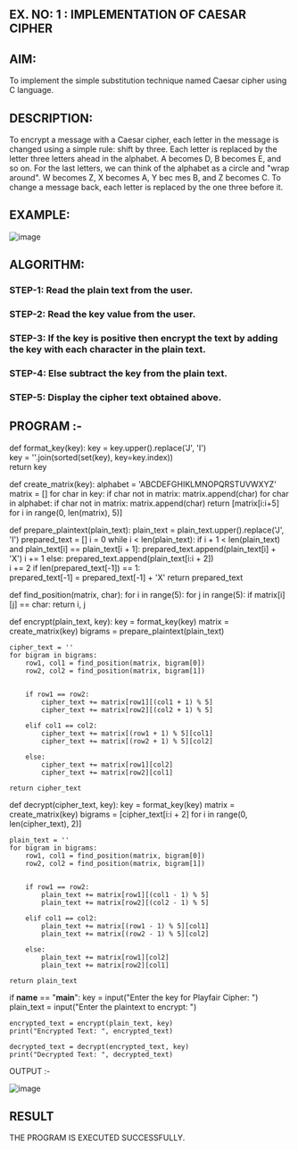## EX. NO: 1 : IMPLEMENTATION OF CAESAR CIPHER
 

## AIM:

To implement the simple substitution technique named Caesar cipher using C language.

## DESCRIPTION:

To encrypt a message with a Caesar cipher, each letter in the message is changed using a simple rule: shift by three. Each letter is replaced by the letter three letters ahead in the alphabet. A becomes D, B becomes E, and so on. For the last letters, we can think of the
alphabet as a circle and "wrap around". W becomes Z, X becomes A, Y bec mes B, and Z
becomes C. To change a message back, each letter is replaced by the one three before it.

## EXAMPLE:



![image](https://github.com/Hemamanigandan/CNS/assets/149653568/eb9c6c43-8c80-4cdd-b9d4-91705a311c79)


## ALGORITHM:

### STEP-1: Read the plain text from the user.
### STEP-2: Read the key value from the user.
### STEP-3: If the key is positive then encrypt the text by adding the key with each character in the plain text.
### STEP-4: Else subtract the key from the plain text.
### STEP-5: Display the cipher text obtained above.


## PROGRAM :-

def format_key(key):
    key = key.upper().replace('J', 'I')  
    key = ''.join(sorted(set(key), key=key.index))  
    return key

def create_matrix(key):
    alphabet = 'ABCDEFGHIKLMNOPQRSTUVWXYZ'
    matrix = []
    for char in key:
        if char not in matrix:
            matrix.append(char)
    for char in alphabet:
        if char not in matrix:
            matrix.append(char)
    return [matrix[i:i+5] for i in range(0, len(matrix), 5)] 

def prepare_plaintext(plain_text):
    plain_text = plain_text.upper().replace('J', 'I')
    prepared_text = []
    i = 0
    while i < len(plain_text):
        if i + 1 < len(plain_text) and plain_text[i] == plain_text[i + 1]:
            prepared_text.append(plain_text[i] + 'X')
            i += 1
        else:
            prepared_text.append(plain_text[i:i + 2])  
            i += 2
    if len(prepared_text[-1]) == 1:  
        prepared_text[-1] = prepared_text[-1] + 'X'
    return prepared_text


def find_position(matrix, char):
    for i in range(5):
        for j in range(5):
            if matrix[i][j] == char:
                return i, j

def encrypt(plain_text, key):
    key = format_key(key)
    matrix = create_matrix(key)
    bigrams = prepare_plaintext(plain_text)
    
    cipher_text = ''
    for bigram in bigrams:
        row1, col1 = find_position(matrix, bigram[0])
        row2, col2 = find_position(matrix, bigram[1])
        
       
        if row1 == row2:
            cipher_text += matrix[row1][(col1 + 1) % 5]
            cipher_text += matrix[row2][(col2 + 1) % 5]
      
        elif col1 == col2:
            cipher_text += matrix[(row1 + 1) % 5][col1]
            cipher_text += matrix[(row2 + 1) % 5][col2]
      
        else:
            cipher_text += matrix[row1][col2]
            cipher_text += matrix[row2][col1]
    
    return cipher_text

def decrypt(cipher_text, key):
    key = format_key(key)
    matrix = create_matrix(key)
    bigrams = [cipher_text[i:i + 2] for i in range(0, len(cipher_text), 2)]
    
    plain_text = ''
    for bigram in bigrams:
        row1, col1 = find_position(matrix, bigram[0])
        row2, col2 = find_position(matrix, bigram[1])
        
        
        if row1 == row2:
            plain_text += matrix[row1][(col1 - 1) % 5]
            plain_text += matrix[row2][(col2 - 1) % 5]
       
        elif col1 == col2:
            plain_text += matrix[(row1 - 1) % 5][col1]
            plain_text += matrix[(row2 - 1) % 5][col2]
       
        else:
            plain_text += matrix[row1][col2]
            plain_text += matrix[row2][col1]
    
    return plain_text


if __name__ == "__main__":
    key = input("Enter the key for Playfair Cipher: ")
    plain_text = input("Enter the plaintext to encrypt: ")
    
    encrypted_text = encrypt(plain_text, key)
    print("Encrypted Text: ", encrypted_text)
    
    decrypted_text = decrypt(encrypted_text, key)
    print("Decrypted Text: ", decrypted_text)
   


OUTPUT :-

![image](https://github.com/user-attachments/assets/a81f668f-3328-449e-984a-02f8ced416db)

## RESULT
THE PROGRAM IS EXECUTED SUCCESSFULLY.
